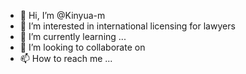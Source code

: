 - 👋 Hi, I’m @Kinyua-m
- 👀 I’m interested in international licensing for lawyers
- 🌱 I’m currently learning ...
- 💞️ I’m looking to collaborate on 
- 📫 How to reach me ...

<!---
Kinyua-m/Kinyua-m is a ✨ special ✨ repository because its `README.md` (this file) appears on your GitHub profile.
You can click the Preview link to take a look at your changes.
--->
